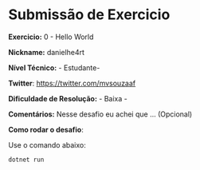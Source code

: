 # Submissão de Exercicio

**Exercicio:** 0 - Hello World

**Nickname:** danielhe4rt

**Nível Técnico:** - Estudante-

**Twitter**: https://twitter.com/mvsouzaaf 

**Dificuldade de Resolução:** - Baixa -

**Comentários:** Nesse desafio eu achei que ... (Opcional)

**Como rodar o desafio**: 

Use o comando abaixo: 
```bash
dotnet run
```